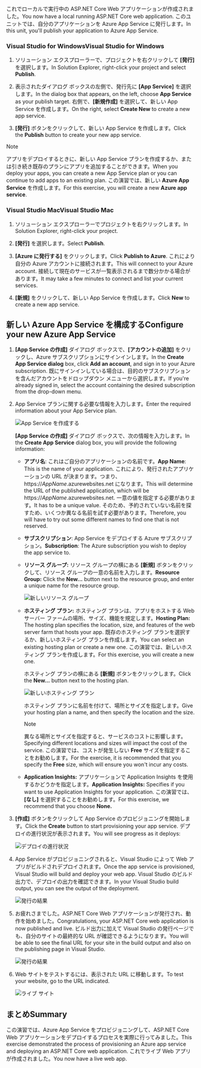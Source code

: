 <span data-ttu-id="5b759-101">これでローカルで実行中の ASP.NET Core Web アプリケーションが作成されました。</span><span class="sxs-lookup"><span data-stu-id="5b759-101">You now have a local running ASP.NET Core web application.</span></span> <span data-ttu-id="5b759-102">このユニットでは、自分のアプリケーションを Azure App Service に発行します。</span><span class="sxs-lookup"><span data-stu-id="5b759-102">In this unit, you'll publish your application to Azure App Service.</span></span>

### <a name="visual-studio-for-windows"></a><span data-ttu-id="5b759-103">Visual Studio for Windows</span><span class="sxs-lookup"><span data-stu-id="5b759-103">Visual Studio for Windows</span></span>

1. <span data-ttu-id="5b759-104">ソリューション エクスプローラーで、プロジェクトを右クリックして **[発行]** を選択します。</span><span class="sxs-lookup"><span data-stu-id="5b759-104">In Solution Explorer, right-click your project and select **Publish**.</span></span>

1. <span data-ttu-id="5b759-105">表示されたダイアログ ボックスの左側で、発行先に **[App Service]** を選択します。</span><span class="sxs-lookup"><span data-stu-id="5b759-105">In the dialog box that appears, on the left, choose **App Service** as your publish target.</span></span>  <span data-ttu-id="5b759-106">右側で、**[新規作成]** を選択して、新しい App Service を作成します。</span><span class="sxs-lookup"><span data-stu-id="5b759-106">On the right, select **Create New** to create a new app service.</span></span>

1. <span data-ttu-id="5b759-107">**[発行]** ボタンをクリックして、新しい App Service を作成します。</span><span class="sxs-lookup"><span data-stu-id="5b759-107">Click the **Publish** button to create your new app service.</span></span>

> [!NOTE]
> <span data-ttu-id="5b759-108">アプリをデプロイするときに、新しい App Service プランを作成するか、または引き続き既存のプランにアプリを追加することができます。</span><span class="sxs-lookup"><span data-stu-id="5b759-108">When you deploy your apps, you can create a new App Service plan or you can continue to add apps to an existing plan.</span></span> <span data-ttu-id="5b759-109">この演習では、新しい **Azure App Service** を作成します。</span><span class="sxs-lookup"><span data-stu-id="5b759-109">For this exercise, you will create a new **Azure app service**.</span></span>

### <a name="visual-studio-mac"></a><span data-ttu-id="5b759-110">Visual Studio Mac</span><span class="sxs-lookup"><span data-stu-id="5b759-110">Visual Studio Mac</span></span>

1. <span data-ttu-id="5b759-111">ソリューション エクスプローラーでプロジェクトを右クリックします。</span><span class="sxs-lookup"><span data-stu-id="5b759-111">In Solution Explorer, right-click your project.</span></span>

1. <span data-ttu-id="5b759-112">**[発行]** を選択します。</span><span class="sxs-lookup"><span data-stu-id="5b759-112">Select **Publish**.</span></span>

1. <span data-ttu-id="5b759-113">**[Azure に発行する]** をクリックします。</span><span class="sxs-lookup"><span data-stu-id="5b759-113">Click **Publish to Azure**.</span></span> <span data-ttu-id="5b759-114">これにより自分の Azure アカウントに接続されます。</span><span class="sxs-lookup"><span data-stu-id="5b759-114">This will connect to your Azure account.</span></span> <span data-ttu-id="5b759-115">接続して現在のサービスが一覧表示されるまで数分かかる場合があります。</span><span class="sxs-lookup"><span data-stu-id="5b759-115">It may take a few minutes to connect and list your current services.</span></span>

1. <span data-ttu-id="5b759-116">**[新規]** をクリックして、新しい App Service を作成します。</span><span class="sxs-lookup"><span data-stu-id="5b759-116">Click **New** to create a new app service.</span></span>

## <a name="configure-your-new-azure-app-service"></a><span data-ttu-id="5b759-117">新しい Azure App Service を構成する</span><span class="sxs-lookup"><span data-stu-id="5b759-117">Configure your new Azure App Service</span></span>

1. <span data-ttu-id="5b759-118">**[App Service の作成]** ダイアログ ボックスで、**[アカウントの追加]** をクリックし、Azure サブスクリプションにサインインします。</span><span class="sxs-lookup"><span data-stu-id="5b759-118">In the **Create App Service dialog** box, click **Add an account**, and sign in to your Azure subscription.</span></span> <span data-ttu-id="5b759-119">既にサインインしている場合は、目的のサブスクリプションを含んだアカウントをドロップダウン メニューから選択します。</span><span class="sxs-lookup"><span data-stu-id="5b759-119">If you're already signed in, select the account containing the desired subscription from the drop-down menu.</span></span>

1. <span data-ttu-id="5b759-120">App Service プランに関する必要な情報を入力します。</span><span class="sxs-lookup"><span data-stu-id="5b759-120">Enter the required information about your App Service plan.</span></span>

    ![App Service を作成する](../media-draft/5-CreateAppService.png)

    <span data-ttu-id="5b759-122">**[App Service の作成]** ダイアログ ボックスで、次の情報を入力します。</span><span class="sxs-lookup"><span data-stu-id="5b759-122">In the **Create App Service** dialog box, you will provide the following information:</span></span>

    - <span data-ttu-id="5b759-123">**アプリ名**: これはご自分のアプリケーションの名前です。</span><span class="sxs-lookup"><span data-stu-id="5b759-123">**App Name**: This is the name of your application.</span></span>  <span data-ttu-id="5b759-124">これにより、発行されたアプリケーションの URL が決まります。つまり、 https://_AppName_.azurewebsites.net になります。</span><span class="sxs-lookup"><span data-stu-id="5b759-124">This will determine the URL of the published application, which will be https://_AppName_.azurewebsites.net.</span></span>  <span data-ttu-id="5b759-125">一意の値を指定する必要があります。</span><span class="sxs-lookup"><span data-stu-id="5b759-125">It has to be a unique value.</span></span> <span data-ttu-id="5b759-126">そのため、予約されていない名前を探すため、いくつか異なる名前を試す必要があります。</span><span class="sxs-lookup"><span data-stu-id="5b759-126">Therefore, you will have to try out some different names to find one that is not reserved.</span></span>

    - <span data-ttu-id="5b759-127">**サブスクリプション**: App Service をデプロイする Azure サブスクリプション。</span><span class="sxs-lookup"><span data-stu-id="5b759-127">**Subscription**: The Azure subscription you wish to deploy the app service to.</span></span>

    - <span data-ttu-id="5b759-128">**リソース グループ:** リソース グループの横にある **[新規]** ボタンをクリックして、リソース グループの一意の名前を入力します。</span><span class="sxs-lookup"><span data-stu-id="5b759-128">**Resource Group:** Click the **New...** button next to the resource group, and enter a unique name for the resource group.</span></span>

        ![新しいリソース グループ](../media-draft/5-NewResourceGroup.png)

    - <span data-ttu-id="5b759-130">**ホスティング プラン:** ホスティング プランは、アプリをホストする Web サーバー ファームの場所、サイズ、機能を規定します。</span><span class="sxs-lookup"><span data-stu-id="5b759-130">**Hosting Plan:** The hosting plan specifies the location, size, and features of the web server farm that hosts your app.</span></span> <span data-ttu-id="5b759-131">既存のホスティング プランを選択するか、新しいホスティング プランを作成します。</span><span class="sxs-lookup"><span data-stu-id="5b759-131">You can select an existing hosting plan or create a new one.</span></span> <span data-ttu-id="5b759-132">この演習では、新しいホスティング プランを作成します。</span><span class="sxs-lookup"><span data-stu-id="5b759-132">For this exercise, you will create a new one.</span></span>

        <span data-ttu-id="5b759-133">ホスティング プランの横にある **[新規]** ボタンをクリックします。</span><span class="sxs-lookup"><span data-stu-id="5b759-133">Click the **New...** button next to the hosting plan.</span></span>

        ![新しいホスティング プラン](../media-draft/5-NewHostingPlan.png)

        <span data-ttu-id="5b759-135">ホスティング プランに名前を付けて、場所とサイズを指定します。</span><span class="sxs-lookup"><span data-stu-id="5b759-135">Give your hosting plan a name, and then specify the location and the size.</span></span>  
        
        > [!NOTE]
        > <span data-ttu-id="5b759-136">異なる場所とサイズを指定すると、サービスのコストに影響します。</span><span class="sxs-lookup"><span data-stu-id="5b759-136">Specifying different locations and sizes will impact the cost of the service.</span></span> <span data-ttu-id="5b759-137">この演習では、コストが発生しない **Free** サイズを指定することをお勧めします。</span><span class="sxs-lookup"><span data-stu-id="5b759-137">For the exercise, it is recommended that you specify the **Free** size, which will ensure you won't incur any costs.</span></span>

    - <span data-ttu-id="5b759-138">**Application Insights:** アプリケーションで Application Insights を使用するかどうかを指定します。</span><span class="sxs-lookup"><span data-stu-id="5b759-138">**Application Insights:** Specifies if you want to use Application Insights for your application.</span></span> <span data-ttu-id="5b759-139">この演習では、**[なし]** を選択することをお勧めします。</span><span class="sxs-lookup"><span data-stu-id="5b759-139">For this exercise, we recommend that you choose **None.**</span></span>

1. <span data-ttu-id="5b759-140">**[作成]** ボタンをクリックして App Service のプロビジョニングを開始します。</span><span class="sxs-lookup"><span data-stu-id="5b759-140">Click the **Create** button to start provisioning your app service.</span></span> <span data-ttu-id="5b759-141">デプロイの進行状況が表示されます。</span><span class="sxs-lookup"><span data-stu-id="5b759-141">You will see progress as it deploys:</span></span>

    ![デプロイの進行状況](../media-draft/5-DeployProgress.png)

1. <span data-ttu-id="5b759-143">App Service がプロビジョニングされると、Visual Studio によって Web アプリがビルドされデプロイされます。</span><span class="sxs-lookup"><span data-stu-id="5b759-143">Once the app service is provisioned, Visual Studio will build and deploy your web app.</span></span>  <span data-ttu-id="5b759-144">Visual Studio のビルド出力で、デプロイの出力を確認できます。</span><span class="sxs-lookup"><span data-stu-id="5b759-144">In your Visual Studio build output, you can see the output of the deployment.</span></span>

    ![発行の結果](../media-draft/5-PublishResult.png)

1. <span data-ttu-id="5b759-146">お疲れさまでした。ASP.NET Core Web アプリケーションが発行され、動作を始めました。</span><span class="sxs-lookup"><span data-stu-id="5b759-146">Congratulations, your ASP.NET Core web application is now published and live.</span></span> <span data-ttu-id="5b759-147">ビルド出力に加えて Visual Studio の発行ページでも、自分のサイトの最終的な URL が確認できるようになります。</span><span class="sxs-lookup"><span data-stu-id="5b759-147">You will be able to see the final URL for your site in the build output and also on the publishing page in Visual Studio.</span></span>

    ![発行の結果](../media-draft/5-PublishPage.png)

1. <span data-ttu-id="5b759-149">Web サイトをテストするには、表示された URL に移動します。</span><span class="sxs-lookup"><span data-stu-id="5b759-149">To test your website, go to the URL indicated.</span></span>

    ![ライブ サイト](../media-draft/5-WebPageLive.png)

## <a name="summary"></a><span data-ttu-id="5b759-151">まとめ</span><span class="sxs-lookup"><span data-stu-id="5b759-151">Summary</span></span>

<span data-ttu-id="5b759-152">この演習では、Azure App Service をプロビジョニングして、ASP.NET Core Web アプリケーションをデプロイするプロセスを実際に行ってみました。</span><span class="sxs-lookup"><span data-stu-id="5b759-152">This exercise demonstrated the process of provisioning an Azure app service and deploying an ASP.NET Core web application.</span></span> <span data-ttu-id="5b759-153">これでライブ Web アプリが作成されました。</span><span class="sxs-lookup"><span data-stu-id="5b759-153">You now have a live web app.</span></span>
